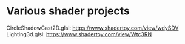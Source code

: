 # Various shader projects

CircleShadowCast2D.glsl: https://www.shadertoy.com/view/wdySDV
Lighting3d.glsl: https://www.shadertoy.com/view/Wtc3RN
